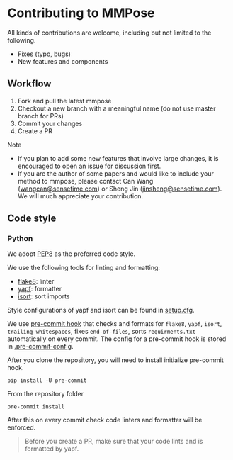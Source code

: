 # Contributing to MMPose

All kinds of contributions are welcome, including but not limited to the following.

- Fixes (typo, bugs)
- New features and components

## Workflow

1. Fork and pull the latest mmpose
1. Checkout a new branch with a meaningful name (do not use master branch for PRs)
1. Commit your changes
1. Create a PR

Note

- If you plan to add some new features that involve large changes, it is encouraged to open an issue for discussion first.
- If you are the author of some papers and would like to include your method to mmpose,
  please contact Can Wang (wangcan@sensetime.com) or Sheng Jin (jinsheng@sensetime.com). We will much appreciate your contribution.

## Code style

### Python

We adopt [PEP8](https://www.python.org/dev/peps/pep-0008/) as the preferred code style.

We use the following tools for linting and formatting:

- [flake8](http://flake8.pycqa.org/en/latest/): linter
- [yapf](https://github.com/google/yapf): formatter
- [isort](https://github.com/timothycrosley/isort): sort imports

Style configurations of yapf and isort can be found in [setup.cfg](../setup.cfg).

We use [pre-commit hook](https://pre-commit.com/) that checks and formats for `flake8`, `yapf`, `isort`, `trailing whitespaces`,
fixes `end-of-files`, sorts `requirments.txt` automatically on every commit.
The config for a pre-commit hook is stored in [.pre-commit-config](../.pre-commit-config.yaml).

After you clone the repository, you will need to install initialize pre-commit hook.

```
pip install -U pre-commit
```

From the repository folder

```
pre-commit install
```

After this on every commit check code linters and formatter will be enforced.

> Before you create a PR, make sure that your code lints and is formatted by yapf.
